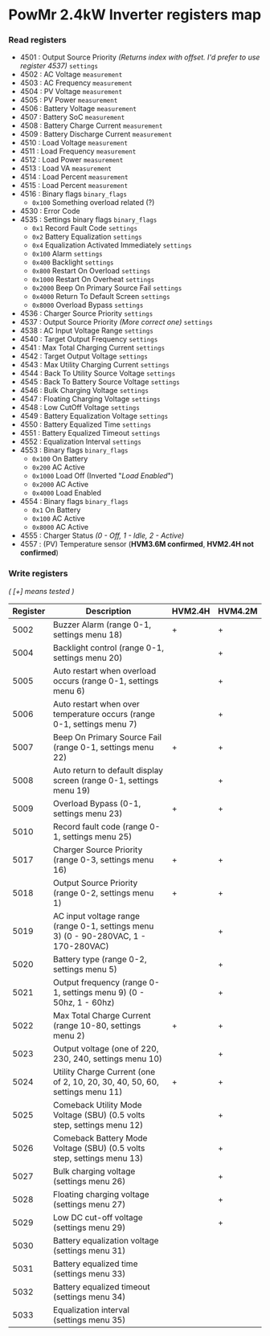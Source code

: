 # PowMr 2.4kW Inverter registers map

### Read registers
- 4501 : Output Source Priority *(Returns index with offset. I'd prefer to use register 4537)* `settings`
- 4502 : AC Voltage `measurement`
- 4503 : AC Frequency `measurement`
- 4504 : PV Voltage `measurement`
- 4505 : PV Power `measurement`
- 4506 : Battery Voltage `measurement`
- 4507 : Battery SoC `measurement`
- 4508 : Battery Charge Current `measurement`
- 4509 : Battery Discharge Current `measurement`
- 4510 : Load Voltage `measurement`
- 4511 : Load Frequency `measurement`
- 4512 : Load Power `measurement`
- 4513 : Load VA `measurement`
- 4514 : Load Percent `measurement`
- 4515 : Load Percent `measurement`
- 4516 : Binary flags `binary_flags`
    * `0x100` Something overload related (?)
- 4530 : Error Code
- 4535 : Settings binary flags `binary_flags`
    * `0x1` Record Fault Code `settings`
    * `0x2` Battery Equalization `settings`
    * `0x4` Equalization Activated Immediately `settings`
    * `0x100` Alarm `settings`
    * `0x400` Backlight `settings`
    * `0x800` Restart On Overload `settings`
    * `0x1000` Restart On Overheat `settings`
    * `0x2000` Beep On Primary Source Fail `settings`
    * `0x4000` Return To Default Screen `settings`
    * `0x8000` Overload Bypass `settings`
- 4536 : Charger Source Priority `settings`
- 4537 : Output Source Priority *(More correct one)* `settings`
- 4538 : AC Input Voltage Range `settings`
- 4540 : Target Output Frequency `settings`
- 4541 : Max Total Charging Current `settings`
- 4542 : Target Output Voltage `settings`
- 4543 : Max Utility Charging Current `settings`
- 4544 : Back To Utility Source Voltage `settings`
- 4545 : Back To Battery Source Voltage `settings`
- 4546 : Bulk Charging Voltage `settings`
- 4547 : Floating Charging Voltage `settings`
- 4548 : Low CutOff Voltage `settings`
- 4549 : Battery Equalization Voltage `settings`
- 4550 : Battery Equalized Time `settings`
- 4551 : Battery Equalized Timeout `settings`
- 4552 : Equalization Interval `settings`
- 4553 : Binary flags `binary_flags`
    * `0x100` On Battery
    * `0x200` AC Active
    * `0x1000` Load Off (Inverted "*Load Enabled*")
    * `0x2000` AC Active
    * `0x4000` Load Enabled
- 4554 : Binary flags `binary_flags`
    * `0x1` On Battery
    * `0x100` AC Active
    * `0x8000` AC Active
- 4555 : Charger Status *(0 - Off, 1 - Idle, 2 - Active)*
- 4557 : (PV) Temperature sensor (**HVM3.6M confirmed**, **HVM2.4H not confirmed**)

### Write registers
*( [+] means tested )*

| Register | Description                                                                         | HVM2.4H | HVM4.2M |
|----------|-------------------------------------------------------------------------------------|---------|---------|
| 5002     | Buzzer Alarm (range 0-1, settings menu 18)                                          | +       | +       |
| 5004     | Backlight control (range 0-1, settings menu 20)                                     |         | +       |
| 5005     | Auto restart when overload occurs (range 0-1, settings menu 6)                      |         | +       |
| 5006     | Auto restart when over temperature occurs (range 0-1, settings menu 7)              |         | +       |
| 5007     | Beep On Primary Source Fail (range 0-1, settings menu 22)                           | +       | +       |
| 5008     | Auto return to default display screen (range 0-1, settings menu 19)                 |         | +       |
| 5009     | Overload Bypass (0-1, settings menu 23)                                             | +       | +       |
| 5010     | Record fault code (range 0-1, settings menu 25)                                     |         |         |
| 5017     | Charger Source Priority (range 0-3, settings menu 16)                               | +       | +       |
| 5018     | Output Source Priority (range 0-2, settings menu 1)                                 | +       | +       |
| 5019     | AC input voltage range (range 0-1, settings menu 3) (0 - 90-280VAC, 1 - 170-280VAC) |         | +       |
| 5020     | Battery type (range 0-2, settings menu 5)                                           |         | +       |
| 5021     | Output frequency (range 0-1, settings menu 9) (0 - 50hz, 1 - 60hz)                  |         | +       |
| 5022     | Max Total Charge Current (range 10-80, settings menu 2)                             | +       | +       |
| 5023     | Output voltage (one of 220, 230, 240, settings menu 10)                             |         | +       |
| 5024     | Utility Charge Current (one of 2, 10, 20, 30, 40, 50, 60, settings menu 11)         | +       | +       |
| 5025     | Comeback Utility Mode Voltage (SBU) (0.5 volts step, settings menu 12)              |         | +       |
| 5026     | Comeback Battery Mode Voltage (SBU) (0.5 volts step, settings menu 13)              |         | +       |
| 5027     | Bulk charging voltage (settings menu 26)                                            |         | +       |
| 5028     | Floating charging voltage (settings menu 27)                                        |         | +       |
| 5029     | Low DC cut-off voltage (settings menu 29)                                           |         | +       |
| 5030     | Battery equalization voltage (settings menu 31)                                     |         |         |
| 5031     | Battery equalized time (settings menu 33)                                           |         |         |
| 5032     | Battery equalized timeout (settings menu 34)                                        |         |         |
| 5033     | Equalization interval (settings menu 35)                                            |         |         |
